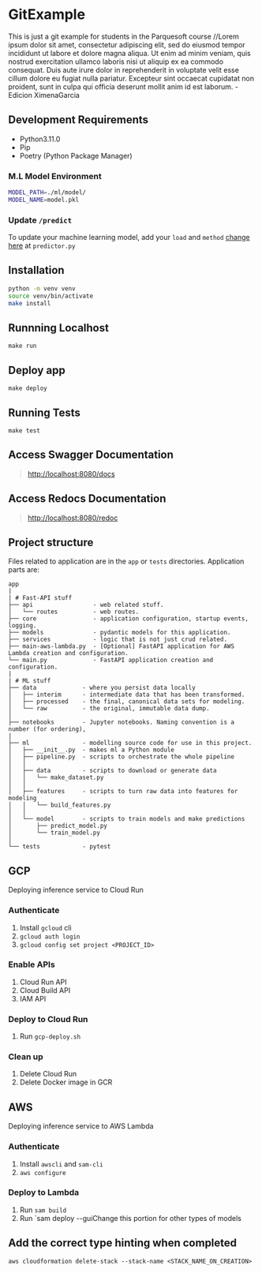 # GitExample

This is just a git example for students in the Parquesoft course
//Lorem ipsum dolor sit amet, consectetur adipiscing elit, sed do eiusmod tempor incididunt ut labore et dolore magna aliqua. Ut enim ad minim veniam, quis nostrud exercitation ullamco laboris nisi ut aliquip ex ea commodo consequat. Duis aute irure dolor in reprehenderit in voluptate velit esse cillum dolore eu fugiat nulla pariatur. Excepteur sint occaecat cupidatat non proident, sunt in culpa qui officia deserunt mollit anim id est laborum. -Edicion XimenaGarcia
## Development Requirements

- Python3.11.0
- Pip
- Poetry (Python Package Manager)

### M.L Model Environment

```sh
MODEL_PATH=./ml/model/
MODEL_NAME=model.pkl
```

### Update `/predict`

To update your machine learning model, add your `load` and `method` [change here](app/api/routes/predictor.py#L19) at `predictor.py`

## Installation

```sh
python -m venv venv
source venv/bin/activate
make install
```

## Runnning Localhost

`make run`

## Deploy app

`make deploy`

## Running Tests

`make test`

## Access Swagger Documentation

> <http://localhost:8080/docs>

## Access Redocs Documentation

> <http://localhost:8080/redoc>

## Project structure

Files related to application are in the `app` or `tests` directories.
Application parts are:

    app
    |
    | # Fast-API stuff
    ├── api                 - web related stuff.
    │   └── routes          - web routes.
    ├── core                - application configuration, startup events, logging.
    ├── models              - pydantic models for this application.
    ├── services            - logic that is not just crud related.
    ├── main-aws-lambda.py  - [Optional] FastAPI application for AWS Lambda creation and configuration.
    └── main.py             - FastAPI application creation and configuration.
    |
    | # ML stuff
    ├── data             - where you persist data locally
    │   ├── interim      - intermediate data that has been transformed.
    │   ├── processed    - the final, canonical data sets for modeling.
    │   └── raw          - the original, immutable data dump.
    │
    ├── notebooks        - Jupyter notebooks. Naming convention is a number (for ordering),
    |
    ├── ml               - modelling source code for use in this project.
    │   ├── __init__.py  - makes ml a Python module
    │   ├── pipeline.py  - scripts to orchestrate the whole pipeline
    │   │
    │   ├── data         - scripts to download or generate data
    │   │   └── make_dataset.py
    │   │
    │   ├── features     - scripts to turn raw data into features for modeling
    │   │   └── build_features.py
    │   │
    │   └── model        - scripts to train models and make predictions
    │       ├── predict_model.py
    │       └── train_model.py
    │
    └── tests            - pytest

## GCP
Deploying inference service to Cloud Run

### Authenticate

1. Install `gcloud` cli
2. `gcloud auth login`
3. `gcloud config set project <PROJECT_ID>`

### Enable APIs

1. Cloud Run API
2. Cloud Build API
3. IAM API

### Deploy to Cloud Run

1. Run `gcp-deploy.sh`

### Clean up

1. Delete Cloud Run
2. Delete Docker image in GCR

## AWS
Deploying inference service to AWS Lambda

### Authenticate

1. Install `awscli` and `sam-cli`
2. `aws configure`

### Deploy to Lambda

1. Run `sam build`
2. Run `sam deploy --guiChange this portion for other types of models
## Add the correct type hinting when completed

`aws cloudformation delete-stack --stack-name <STACK_NAME_ON_CREATION>`
